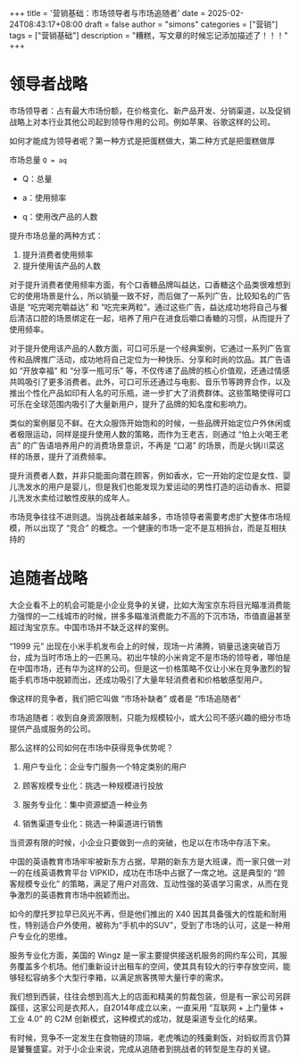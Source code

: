 +++
title = '营销基础：市场领导者与市场追随者'
date = 2025-02-24T08:43:17+08:00
draft = false
author = "simons"
categories = ["营销"]
tags = ["营销基础"]
description = "糟糕，写文章的时候忘记添加描述了！！！"
+++

# 领导者战略

市场领导者：占有最大市场份额，在价格变化、新产品开发、分销渠道，以及促销战略上对本行业其他公司起到领导作用的公司。例如苹果、谷歌这样的公司。

如何才能成为领导者呢？第一种方式是把蛋糕做大，第二种方式是把蛋糕做厚

市场总量 `Q = aq`

- Q：总量

- a：使用频率

- q：使用改产品的人数

提升市场总量的两种方式：

1. 提升消费者使用频率
2. 提升使用该产品的人数

对于提升消费者使用频率方面，有个口香糖品牌叫益达，口香糖这个品类很难想到它的使用场景是什么，所以销量一致不好，而后做了一系列广告，比较知名的广告语是 “吃完喝完嚼益达” 和 “吃完来两粒”。通过这些广告，益达成功地将自己与餐后清洁口腔的场景绑定在一起，培养了用户在进食后嚼口香糖的习惯，从而提升了使用频率。

对于提升使用该产品的人数方面，可口可乐是一个经典案例，它通过一系列广告宣传和品牌推广活动，成功地将自己定位为一种快乐、分享和时尚的饮品。其广告语如 “开放幸福” 和 “分享一瓶可乐” 等，不仅传递了品牌的核心价值观，还通过情感共鸣吸引了更多消费者。此外，可口可乐还通过与电影、音乐节等跨界合作，以及推出个性化产品如印有人名的可乐瓶，进一步扩大了消费群体。这些策略使得可口可乐在全球范围内吸引了大量新用户，提升了品牌的知名度和影响力。

类似的案例屡见不鲜。在大众服饰开始饱和的时候，一些品牌开始定位户外休闲或者极限运动，同样是提升使用人数的策略，而作为王老吉，则通过 “怕上火喝王老吉” 的广告语培养用户的消费场景意识，不再是 “口渴” 的场景，而是火锅川菜这样的场景，提升了消费频率。

提升消费者人数，并非只能面向潜在顾客，例如香水，它一开始的定位是女性、婴儿洗发水的用户是婴儿，但是我们也能发现为爱运动的男性打造的运动香水、把婴儿洗发水卖给过敏性皮肤的成年人。

市场竞争往往不进则退。当挑战者越来越多，市场领导者需要考虑扩大整体市场规模，所以出现了 “竞合” 的概念。一个健康的市场一定不是互相拆台，而是互相扶持的

# 追随者战略

大企业看不上的机会可能是小企业竞争的关键，比如大淘宝京东将目光瞄准消费能力强悍的一二线城市的时候，拼多多瞄准消费能力不高的下沉市场，市值直逼甚至超过淘宝京东。中国市场并不缺乏这样的案例。

“1999 元” 出现在小米手机发布会上的时候，现场一片沸腾，销量迅速突破百万台，成为当时市场上的一匹黑马。初出牛犊的小米肯定不是市场的领导者，哪怕是在中国市场，还有华为这样的公司。但是这一价格策略不仅让小米在竞争激烈的智能手机市场中脱颖而出，还成功吸引了大量年轻消费者和价格敏感型用户。

像这样的竞争者，我们把它叫做 “市场补缺者” 或者是 “市场追随者”

市场追随者：收到自身资源限制，只能为规模较小，或大公司不感兴趣的细分市场提供产品或服务的公司。

那么这样的公司如何在市场中获得竞争优势呢？

1. 用户专业化：企业专门服务一个特定类别的用户

2. 顾客规模专业化：挑选一种规模进行投放

3. 服务专业化：集中资源塑造一种业务

4. 销售渠道专业化：挑选一种渠道进行销售

当资源有限的时候，小企业只要做到一点的突破，也足以在市场中存活下来。

中国的英语教育市场牢牢被新东方占据，早期的新东方是大班课，而一家只做一对一的在线英语教育平台 VIPKID，成功在市场中占据了一席之地。这是典型的 “顾客规模专业化” 的策略，满足了用户对高效、互动性强的英语学习需求，从而在竞争激烈的英语教育市场中脱颖而出。

如今的摩托罗拉早已风光不再，但是他们推出的 X40 因其具备强大的性能和耐用性，特别适合户外使用，被称为“手机中的SUV”，受到了市场的认可，这是一种用户专业化的思维。

服务专业化方面，美国的 Wingz 是一家主要提供接送机服务的网约车公司，其服务覆盖多个机场。他们重新设计出租车的空间，使其具有较大的行李存放空间，能够轻松容纳多个大型行李箱，以满足旅客携带大量行李的需求。

我们想到西装，往往会想到高大上的店面和精美的剪裁包装，但是有一家公司另辟蹊径，这家公司是衣邦人，自2014年成立以来，一直采用 “互联网 + 上门量体 + 工业 4.0” 的 C2M 创新模式，这种模式的成功，就是渠道专业化的结果。

有时候，竞争不一定发生在食物链的顶端，老虎嘴边的残羹剩饭，对蚂蚁而言仍算是饕餮盛宴。对于小企业来说，完成从追随者到挑战者的转型是生存的关键。
